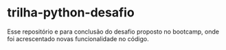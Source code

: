 # trilha-python-desafio
Esse repositório e para conclusão do desafio proposto no bootcamp, onde foi acrescentado novas funcionalidade no código.
